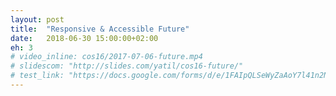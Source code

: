 ```yaml
---
layout: post
title:  "Responsive & Accessible Future"
date:   2018-06-30 15:00:00+02:00
eh: 3
# video_inline: cos16/2017-07-06-future.mp4
# slidescom: "http://slides.com/yatil/cos16-future/"
# test_link: "https://docs.google.com/forms/d/e/1FAIpQLSeWyZaAoY7l41n2NatCsg4i1UO-8OCfmmKTAtJVEkVjOKltIA/viewform?usp=sf_link"
---
```

